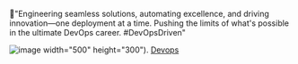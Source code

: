 🚀"Engineering seamless solutions, automating excellence, and driving innovation—one deployment at a time. Pushing the limits of what's possible in the ultimate DevOps career. #DevOpsDriven"

![image](https://github.com/user-attachments/assets/463a2291-bcbf-401e-81af-e40d743a8750) width="500" height="300").
[Devops](https://abelketema.com/)
